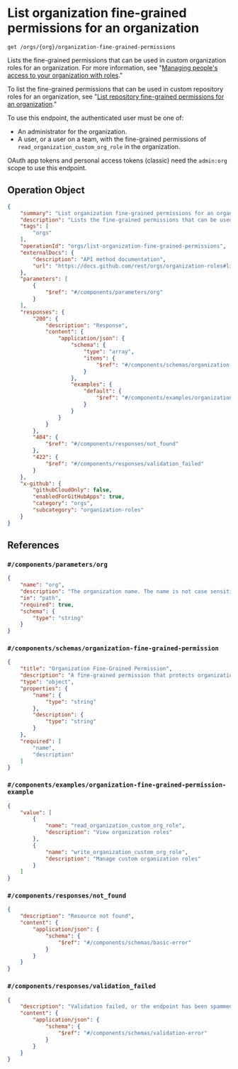# List organization fine-grained permissions for an organization

`get /orgs/{org}/organization-fine-grained-permissions`

Lists the fine-grained permissions that can be used in custom organization roles for an organization. For more information, see "[Managing people's access to your organization with roles](https://docs.github.com/organizations/managing-peoples-access-to-your-organization-with-roles/about-custom-organization-roles)."

To list the fine-grained permissions that can be used in custom repository roles for an organization, see "[List repository fine-grained permissions for an organization](https://docs.github.com/rest/orgs/organization-roles#list-repository-fine-grained-permissions-for-an-organization)."

To use this endpoint, the authenticated user must be one of:

- An administrator for the organization.
- A user, or a user on a team, with the fine-grained permissions of `read_organization_custom_org_role` in the organization.

OAuth app tokens and personal access tokens (classic) need the `admin:org` scope to use this endpoint.

## Operation Object

```json
{
    "summary": "List organization fine-grained permissions for an organization",
    "description": "Lists the fine-grained permissions that can be used in custom organization roles for an organization. For more information, see \"[Managing people's access to your organization with roles](https://docs.github.com/organizations/managing-peoples-access-to-your-organization-with-roles/about-custom-organization-roles).\"\n\nTo list the fine-grained permissions that can be used in custom repository roles for an organization, see \"[List repository fine-grained permissions for an organization](https://docs.github.com/rest/orgs/organization-roles#list-repository-fine-grained-permissions-for-an-organization).\"\n\nTo use this endpoint, the authenticated user must be one of:\n\n- An administrator for the organization.\n- A user, or a user on a team, with the fine-grained permissions of `read_organization_custom_org_role` in the organization.\n\nOAuth app tokens and personal access tokens (classic) need the `admin:org` scope to use this endpoint.",
    "tags": [
        "orgs"
    ],
    "operationId": "orgs/list-organization-fine-grained-permissions",
    "externalDocs": {
        "description": "API method documentation",
        "url": "https://docs.github.com/rest/orgs/organization-roles#list-organization-fine-grained-permissions-for-an-organization"
    },
    "parameters": [
        {
            "$ref": "#/components/parameters/org"
        }
    ],
    "responses": {
        "200": {
            "description": "Response",
            "content": {
                "application/json": {
                    "schema": {
                        "type": "array",
                        "items": {
                            "$ref": "#/components/schemas/organization-fine-grained-permission"
                        }
                    },
                    "examples": {
                        "default": {
                            "$ref": "#/components/examples/organization-fine-grained-permission-example"
                        }
                    }
                }
            }
        },
        "404": {
            "$ref": "#/components/responses/not_found"
        },
        "422": {
            "$ref": "#/components/responses/validation_failed"
        }
    },
    "x-github": {
        "githubCloudOnly": false,
        "enabledForGitHubApps": true,
        "category": "orgs",
        "subcategory": "organization-roles"
    }
}
```

## References

### `#/components/parameters/org`

```json
{
    "name": "org",
    "description": "The organization name. The name is not case sensitive.",
    "in": "path",
    "required": true,
    "schema": {
        "type": "string"
    }
}
```

### `#/components/schemas/organization-fine-grained-permission`

```json
{
    "title": "Organization Fine-Grained Permission",
    "description": "A fine-grained permission that protects organization resources.",
    "type": "object",
    "properties": {
        "name": {
            "type": "string"
        },
        "description": {
            "type": "string"
        }
    },
    "required": [
        "name",
        "description"
    ]
}
```

### `#/components/examples/organization-fine-grained-permission-example`

```json
{
    "value": [
        {
            "name": "read_organization_custom_org_role",
            "description": "View organization roles"
        },
        {
            "name": "write_organization_custom_org_role",
            "description": "Manage custom organization roles"
        }
    ]
}
```

### `#/components/responses/not_found`

```json
{
    "description": "Resource not found",
    "content": {
        "application/json": {
            "schema": {
                "$ref": "#/components/schemas/basic-error"
            }
        }
    }
}
```

### `#/components/responses/validation_failed`

```json
{
    "description": "Validation failed, or the endpoint has been spammed.",
    "content": {
        "application/json": {
            "schema": {
                "$ref": "#/components/schemas/validation-error"
            }
        }
    }
}
```